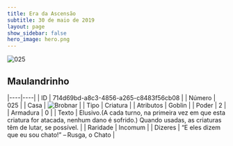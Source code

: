 ```yaml
---
title: Era da Ascensão
subtitle: 30 de maio de 2019
layout: page
show_sidebar: false
hero_image: hero.png
---
```


![025](https://cdn.keyforgegame.com/media/card_front/pt/435_025_5GJXFXP9GVJ2_pt.png)

## Maulandrinho

|----|----|
| ID | 714d69bd-a8c3-4856-a265-c8483f56cb08 |
| Número | 025 |
| Casa | ![Brobnar](https://archonarcana.com/images/thumb/e/e0/Brobnar.png/22px-Brobnar.png "Brobnar") |
| Tipo | Criatura |
| Atributos | Goblin |
| Poder | 2 |
| Armadura | 0 |
| Texto | Elusivo.(A cada turno, na primeira vez em que esta criatura for atacada, nenhum dano é sofrido.) Quando usadas, as criaturas têm de lutar, se possível. |
| Raridade | Incomum |
| Dizeres | “E eles dizem que eu sou chato!” – Rusga, o Chato |
